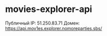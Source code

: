 # movies-explorer-api

Публичный IP: 51.250.83.71
Домен: https://api.mov1es.explorer.nomoreparties.sbs/

